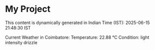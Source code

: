 # My Project

This content is dynamically generated in Indian Time (IST): 2025-06-15 21:48:30 IST


Current Weather in Coimbatore:
Temperature: 22.88 °C
Condition: light intensity drizzle
